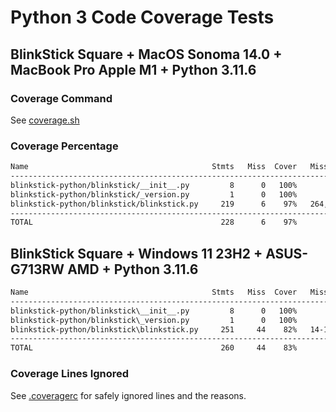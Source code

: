 # Python 3 Code Coverage Tests

## BlinkStick Square + MacOS Sonoma 14.0 + MacBook Pro Apple M1 + Python 3.11.6

### Coverage Command

See [coverage.sh](coverage.sh)

### Coverage Percentage

```sh
Name                                         Stmts   Miss  Cover   Missing
--------------------------------------------------------------------------
blinkstick-python/blinkstick/__init__.py         8      0   100%
blinkstick-python/blinkstick/_version.py         1      0   100%
blinkstick-python/blinkstick/blinkstick.py     219      6    97%   264, 411-412, 452-454, 615
--------------------------------------------------------------------------
TOTAL                                          228      6    97%
```

## BlinkStick Square + Windows 11 23H2 + ASUS-G713RW AMD + Python 3.11.6

```sh
Name                                         Stmts   Miss  Cover   Missing
--------------------------------------------------------------------------
blinkstick-python/blinkstick\__init__.py         8      0   100%
blinkstick-python/blinkstick\_version.py         1      0   100%
blinkstick-python/blinkstick\blinkstick.py     251     44    82%   14-15, 218, 223-224, 238, 243-244, 251-252, 263-268, 288, 300, 371, 411-412, 452-454, 612-617, 820-829, 1555-1558, 1596-1610
--------------------------------------------------------------------------
TOTAL                                          260     44    83%
```

### Coverage Lines Ignored

See [.coveragerc](.coveragerc) for safely ignored lines and the reasons.
